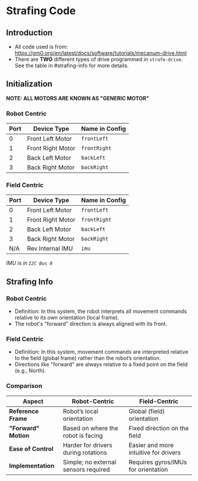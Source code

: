 # Strafing Code
## Introduction
- All code used is from: https://gm0.org/en/latest/docs/software/tutorials/mecanum-drive.html
- There are **TWO** different types of drive programmed in `strafe-drive`. See the table in #strafing-info for more details.
## Initialization 
**NOTE: ALL MOTORS ARE KNOWN AS "GENERIC MOTOR"**
### Robot Centric
| Port    | Device Type | Name in Config | 
| -------- | ------- | -------- 
| 0 |  Front Left Motor | `frontLeft` |
| 1 |  Front Right Motor | `frontRight` |
| 2 |  Back Left Motor | `backLeft` |
| 3 |  Back Right Motor | `backRight` |

### Field Centric
| Port    | Device Type | Name in Config | 
| -------- | ------- | -------- |
| 0 |  Front Left Motor | `frontLeft` |
| 1 |  Front Right Motor | `frontRight` |
| 2 |  Back Left Motor | `backLeft` |
| 3 |  Back Right Motor | `backRight` |
| N/A |  Rev Internal IMU | `imu` |

*IMU is in `I2C Bus 0`*

## Strafing Info
### Robot Centric
- Definition: In this system, the robot interprets all movement commands relative to its own orientation (local frame).
- The robot's "forward" direction is always aligned with its front.

### Field Centric
- Definition: In this system, movement commands are interpreted relative to the field (global frame) rather than the robot’s orientation.
- Directions like "forward" are always relative to a fixed point on the field (e.g., North).

### Comparison
| **Aspect**         | **Robot-Centric**                       | **Field-Centric**                      |
|--------------------|----------------------------------------|---------------------------------------|
| **Reference Frame** | Robot’s local orientation              | Global (field) orientation            |
| **"Forward" Motion** | Based on where the robot is facing     | Fixed direction on the field          |
| **Ease of Control** | Harder for drivers during rotations    | Easier and more intuitive for drivers |
| **Implementation**  | Simple; no external sensors required   | Requires gyros/IMUs for orientation   |
